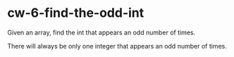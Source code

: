 # cw-6-find-the-odd-int

Given an array, find the int that appears an odd number of times.

There will always be only one integer that appears an odd number of times.
